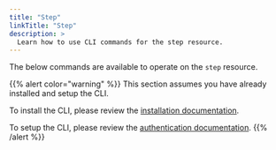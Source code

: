 ```yaml
---
title: "Step"
linkTitle: "Step"
description: >
  Learn how to use CLI commands for the step resource.
---
```


The below commands are available to operate on the `step` resource.

{{% alert color="warning" %}}
This section assumes you have already installed and setup the CLI.

To install the CLI, please review the [installation documentation](/docs/reference/cli/install/).

To setup the CLI, please review the [authentication documentation](/docs/reference/cli/authentication/).
{{% /alert %}}
